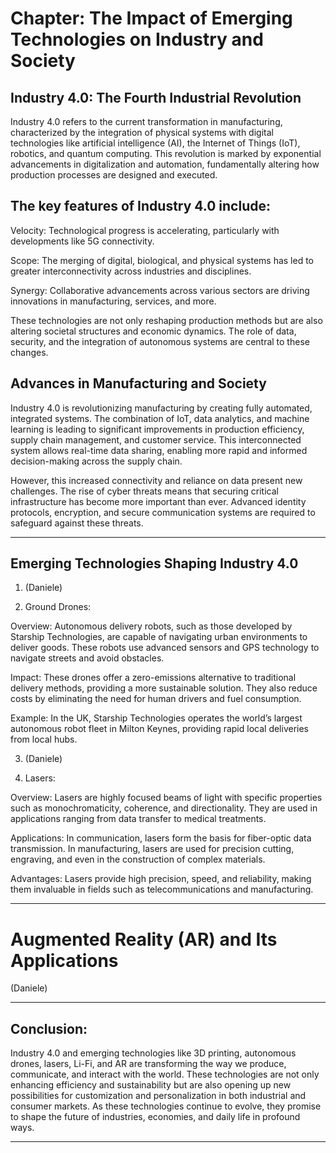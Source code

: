 # Chapter: The Impact of Emerging Technologies on Industry and Society

## Industry 4.0: The Fourth Industrial Revolution

Industry 4.0 refers to the current transformation in manufacturing, characterized by the integration of physical systems with digital technologies like artificial intelligence (AI), the Internet of Things (IoT), robotics, and quantum computing. This revolution is marked by exponential advancements in digitalization and automation, fundamentally altering how production processes are designed and executed.

## The key features of Industry 4.0 include:

Velocity: Technological progress is accelerating, particularly with developments like 5G connectivity.

Scope: The merging of digital, biological, and physical systems has led to greater interconnectivity across industries and disciplines.

Synergy: Collaborative advancements across various sectors are driving innovations in manufacturing, services, and more.


These technologies are not only reshaping production methods but are also altering societal structures and economic dynamics. The role of data, security, and the integration of autonomous systems are central to these changes.


## Advances in Manufacturing and Society

Industry 4.0 is revolutionizing manufacturing by creating fully automated, integrated systems. The combination of IoT, data analytics, and machine learning is leading to significant improvements in production efficiency, supply chain management, and customer service. This interconnected system allows real-time data sharing, enabling more rapid and informed decision-making across the supply chain.

However, this increased connectivity and reliance on data present new challenges. The rise of cyber threats means that securing critical infrastructure has become more important than ever. Advanced identity protocols, encryption, and secure communication systems are required to safeguard against these threats.


---

## Emerging Technologies Shaping Industry 4.0


1. (Daniele)


2. Ground Drones:

Overview: Autonomous delivery robots, such as those developed by Starship Technologies, are capable of navigating urban environments to deliver goods. These robots use advanced sensors and GPS technology to navigate streets and avoid obstacles.

Impact: These drones offer a zero-emissions alternative to traditional delivery methods, providing a more sustainable solution. They also reduce costs by eliminating the need for human drivers and fuel consumption.

Example: In the UK, Starship Technologies operates the world’s largest autonomous robot fleet in Milton Keynes, providing rapid local deliveries from local hubs.



3. (Daniele)


4. Lasers:

Overview: Lasers are highly focused beams of light with specific properties such as monochromaticity, coherence, and directionality. They are used in applications ranging from data transfer to medical treatments.

Applications: In communication, lasers form the basis for fiber-optic data transmission. In manufacturing, lasers are used for precision cutting, engraving, and even in the construction of complex materials.

Advantages: Lasers provide high precision, speed, and reliability, making them invaluable in fields such as telecommunications and manufacturing.


---

# Augmented Reality (AR) and Its Applications

(Daniele)

---

## Conclusion:

Industry 4.0 and emerging technologies like 3D printing, autonomous drones, lasers, Li-Fi, and AR are transforming the way we produce, communicate, and interact with the world. These technologies are not only enhancing efficiency and sustainability but are also opening up new possibilities for customization and personalization in both industrial and consumer markets. As these technologies continue to evolve, they promise to shape the future of industries, economies, and daily life in profound ways.

---
